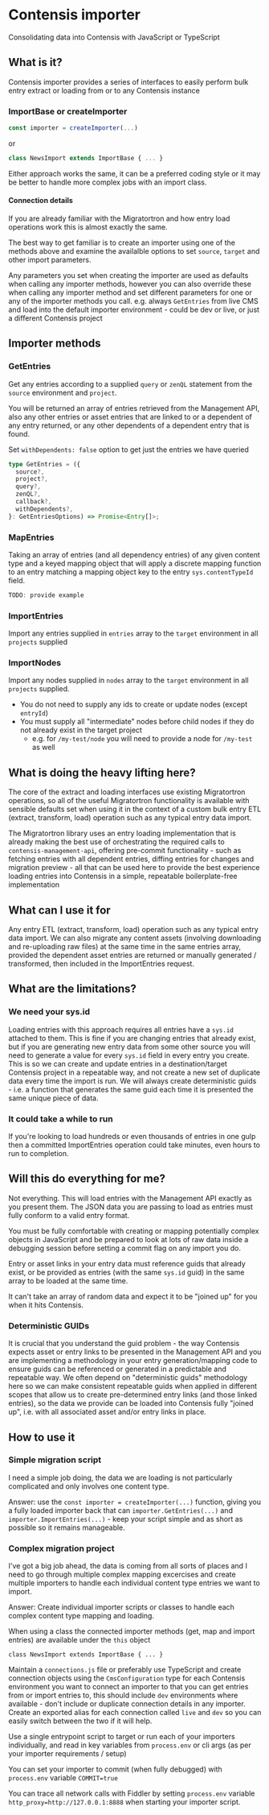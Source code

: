 # Contensis importer

Consolidating data into Contensis with JavaScript or TypeScript

## What is it?

Contensis importer provides a series of interfaces to easily perform bulk entry extract or loading from or to any Contensis instance

### ImportBase or createImporter

```typescript
const importer = createImporter(...)
```

or

```typescript
class NewsImport extends ImportBase { ... }
```

Either approach works the same, it can be a preferred coding style or it may be better to handle more complex jobs with an import class.

#### Connection details

If you are already familiar with the Migratortron and how entry load operations work this is almost exactly the same.

The best way to get familiar is to create an importer using one of the methods above and examine the availalble options to set `source`, `target` and other import parameters.

Any parameters you set when creating the importer are used as defaults when calling any importer methods, however you can also override these when calling any importer method and set different parameters for one or any of the importer methods you call. e.g. always `GetEntries` from live CMS and load into the default importer environment - could be dev or live, or just a different Contensis project

## Importer methods

### GetEntries

Get any entries according to a supplied `query` or `zenQL` statement from the `source` environment and `project`.

You will be returned an array of entries retrieved from the Management API, also any other entries or asset entries that are linked to or a dependent of any entry returned, or any other dependents of a dependent entry that is found.

Set `withDependents: false` option to get just the entries we have queried

```typescript
type GetEntries = ({
  source?,
  project?,
  query?,
  zenQL?,
  callback?,
  withDependents?,
}: GetEntriesOptions) => Promise<Entry[]>;
```

### MapEntries

Taking an array of entries (and all dependency entries) of any given content type and a keyed mapping object that will apply a discrete mapping function to an entry matching a mapping object key to the entry `sys.contentTypeId` field.

```typescript
TODO: provide example
```

### ImportEntries

Import any entries supplied in `entries` array to the `target` environment in all `projects` supplied

### ImportNodes

Import any nodes supplied in `nodes` array to the `target` environment in all `projects` supplied.

- You do not need to supply any ids to create or update nodes (except `entryId`)
- You must supply all "intermediate" nodes before child nodes if they do not already exist in the target project
  - e.g. for `/my-test/node` you will need to provide a node for `/my-test` as well

## What is doing the heavy lifting here?

The core of the extract and loading interfaces use existing Migratortron operations, so all of the useful Migratortron functionality is available with sensible defaults set when using it in the context of a custom bulk entry ETL (extract, transform, load) operation such as any typical entry data import.

The Migratortron library uses an entry loading implementation that is already making the best use of orchestrating the required calls to `contensis-management-api`, offering pre-commit functionality - such as fetching entries with all dependent entries, diffing entries for changes and migration preview - all that can be used here to provide the best experience loading entries into Contensis in a simple, repeatable boilerplate-free implementation

## What can I use it for

Any entry ETL (extract, transform, load) operation such as any typical entry data import. We can also migrate any content assets (involving downloading and re-uploading raw files) at the same time in the same entries array, provided the dependent asset entries are returned or manually generated / transformed, then included in the ImportEntries request.

## What are the limitations?

### We need your sys.id

Loading entries with this approach requires all entries have a `sys.id` attached to them. This is fine if you are changing entries that already exist, but if you are generating new entry data from some other source you will need to generate a value for every `sys.id` field in every entry you create. This is so we can create and update entries in a destination/target Contensis project in a repeatable way, and not create a new set of duplicate data every time the import is run. We will always create deterministic guids - i.e. a function that generates the same guid each time it is presented the same unique piece of data.

### It could take a while to run

If you're looking to load hundreds or even thousands of entries in one gulp then a committed ImportEntries operation could take minutes, even hours to run to completion.

## Will this do everything for me?

Not everything. This will load entries with the Management API exactly as you present them. The JSON data you are passing to load as entries must fully conform to a valid entry format.

You must be fully comfortable with creating or mapping potentially complex objects in JavaScript and be prepared to look at lots of raw data inside a debugging session before setting a commit flag on any import you do.

Entry or asset links in your entry data must reference guids that already exist, or be provided as entries (with the same `sys.id` guid) in the same array to be loaded at the same time.

It can't take an array of random data and expect it to be "joined up" for you when it hits Contensis.

### Deterministic GUIDs

It is crucial that you understand the guid problem - the way Contensis expects asset or entry links to be presented in the Management API and you are implementing a methodology in your entry generation/mapping code to ensure guids can be referenced or generated in a predictable and repeatable way. We often depend on "deterministic guids" methodology here so we can make consistent repeatable guids when applied in different scopes that allow us to create pre-determined entry links (and those linked entries), so the data we provide can be loaded into Contensis fully "joined up", i.e. with all associated asset and/or entry links in place.

## How to use it

### Simple migration script

I need a simple job doing, the data we are loading is not particularly complicated and only involves one content type.

Answer: use the `const importer = createImporter(...)` function, giving you a fully loaded importer back that can `importer.GetEntries(...)` and `importer.ImportEntries(...)` - keep your script simple and as short as possible so it remains manageable.

### Complex migration project

I've got a big job ahead, the data is coming from all sorts of places and I need to go through multiple complex mapping excercises and create multiple importers to handle each individual content type entries we want to import.

Answer: Create individual importer scripts or classes to handle each complex content type mapping and loading.

When using a class the connected importer methods (get, map and import entries) are available under the `this` object

`class NewsImport extends ImportBase { ... }`

Maintain a `connections.js` file or preferably use TypeScript and create connection objects using the `CmsConfiguration` type for each Contensis environment you want to connect an importer to that you can get entries from or import entries to, this should include `dev` environments where available - don't include or duplicate connection details in any importer. Create an exported alias for each connection called `live` and `dev` so you can easily switch between the two if it will help.

Use a single entrypoint script to target or run each of your importers individually, and read in key variables from `process.env` or cli args (as per your importer requirements / setup)

You can set your importer to commit (when fully debugged) with `process.env` variable `COMMIT=true`

You can trace all network calls with Fiddler by setting `process.env` variable `http_proxy=http://127.0.0.1:8888` when starting your importer script.
